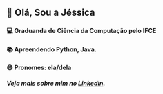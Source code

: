 ## 👋 Olá, Sou a Jéssica 
#### 💻 Graduanda de Ciência da Computação pelo IFCE
#### 📚 Apreendendo Python, Java.
#### 😄 Pronomes: ela/dela
##### Veja mais sobre mim no [Linkedin](https://www.linkedin.com/in/jesmt96/).
